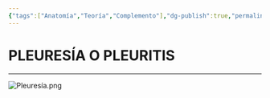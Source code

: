 ```yaml
---
{"tags":["Anatomía","Teoría","Complemento"],"dg-publish":true,"permalink":"/24-anatomia/entidades-clinicas/patologias-respiratorios/pleuresia/","dgPassFrontmatter":true}
---
```


# PLEURESÍA O PLEURITIS
---

![Pleuresía.png](/img/user/1.%20ELEMENTOS%20GR%C3%81FICOS/Pleures%C3%ADa.png)

